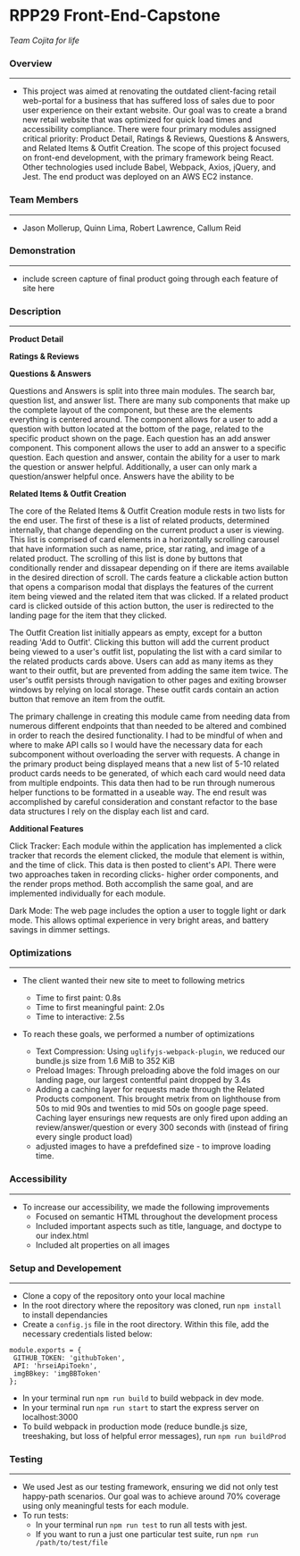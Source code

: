 # RPP29 Front-End-Capstone

*Team Cojita for life*

### Overview
---
- This project was aimed at renovating the outdated client-facing retail web-portal for a business that has suffered loss of sales due to poor user experience on their extant website. Our goal was to create a brand new retail website that was optimized for quick load times and accessibility compliance. There were four primary modules assigned critical priority: Product Detail, Ratings & Reviews, Questions & Answers, and Related Items & Outfit Creation. The scope of this project focused on front-end development, with the primary framework being React. Other technologies used include Babel, Webpack, Axios, jQuery, and Jest. The end product was deployed on an AWS EC2 instance.

### Team Members
---
- Jason Mollerup, Quinn Lima, Robert Lawrence, Callum Reid

### Demonstration
---
- include screen capture of final product going through each feature of site here

### Description
---
**Product Detail**

**Ratings & Reviews**

**Questions & Answers**

Questions and Answers is split into three main modules.   The search bar, question list, and answer list.  There are many sub components that make up the complete layout of the component, but these are the elements everything is centered around.  The component allows for a user to add a question with button located at the bottom of the page, related to the specific product shown on the page.  Each question has an add answer component.  This component allows the user to add an answer to a specific question.  Each question and answer, contain the ability for a user to mark the question or answer helpful.  Additionally, a user can only mark a question/answer helpful once.  Answers have the ability to be

**Related Items & Outfit Creation**

  The core of the Related Items & Outfit Creation module rests in two lists for the end user. The first of these is a list of related products, determined internally, that change depending on the current product a user is viewing. This list is comprised of card elements in a horizontally scrolling carousel that have information such as name, price, star rating, and image of a related product. The scrolling of this list is done by buttons that conditionally render and dissapear depending on if there are items available in the desired direction of scroll. The cards feature a clickable action button that opens a comparison modal that displays the features of the current item being viewed and the related item that was clicked. If a related product card is clicked outside of this action button, the user is redirected to the landing page for the item that they clicked.

  The Outfit Creation list initially appears as empty, except for a button reading 'Add to Outfit'. Clicking this button will add the current product being viewed to a user's outfit list, populating the list with a card similar to the related products cards above. Users can add as many items as they want to their outfit, but are prevented from adding the same item twice. The user's outfit persists through navigation to other pages and exiting browser windows by relying on local storage. These outfit cards contain an action button that remove an item from the outfit. 

  The primary challenge in creating this module came from needing data from numerous different endpoints that than needed to be altered and combined in order to reach the desired functionality. I had to be mindful of when and where to make API calls so I would have the necessary data for each subcomponent without overloading the server with requests. A change in the primary product being displayed means that a new list of 5-10 related product cards needs to be generated, of which each card would need data from multiple endpoints. This data then had to be run through numerous helper functions to be formatted in a useable way. The end result was accomplished by careful consideration and constant refactor to the base data structures I rely on the display each list and card.
     
**Additional Features**

Click Tracker: 
Each module within the application has implemented a click tracker that records the element clicked, the module that element is within, and the time of click. This data is then posted to client's API. There were two approaches taken in recording clicks- higher order components, and the render props method. Both accomplish the same goal, and are implemented individually for each module.

Dark Mode: 
The web page includes the option a user to toggle light or dark mode. This allows optimal experience in very bright areas, and battery savings in dimmer settings.


### Optimizations
---
- The client wanted their new site to meet to following metrics
  * Time to first paint: 0.8s
  * Time to first meaningful paint: 2.0s
  * Time to interactive: 2.5s

- To reach these goals, we performed a number of optimizations
  * Text Compression: Using `uglifyjs-webpack-plugin`, we reduced our bundle.js size from 1.6 MiB to 352 KiB
  * Preload Images: Through preloading above the fold images on our landing page, our largest contentful paint dropped by 3.4s
  * Adding a caching layer for requests made through the Related Products component.  This brought metrix from on lighthouse from 50s to mid 90s and twenties to mid     50s on google page speed.  Caching layer ensurings new requests are only fired upon adding an review/answer/question or  every 300 seconds with (instead of         firing every single product load) 
  * adjusted images to have a prefdefined size - to improve loading time.

### Accessibility
---
- To increase our accessibility, we made the following improvements
  * Focused on semantic HTML throughout the development process
  * Included important aspects such as title, language, and doctype to our index.html
  * Included alt properties on all images

### Setup and Developement
---
- Clone a copy of the repository onto your local machine
- In the root directory where the repository was cloned, run `npm install` to install dependancies
- Create a `config.js` file in the root directory. Within this file, add the necessary credentials listed below:
 ```
 module.exports = {
  GITHUB_TOKEN: 'githubToken',
  API: 'hrseiApiToekn',
  imgBBkey: 'imgBBToken'
};
 ```
- In your terminal run `npm run build` to build webpack in dev mode.
- In your terminal run `npm run start` to start the express server on localhost:3000
- To build webpack in production mode (reduce bundle.js size, treeshaking, but loss of helpful error messages), run `npm run buildProd`


### Testing
---
- We used Jest as our testing framework, ensuring we did not only test happy-path scenarios. Our goal was to achieve around 70% coverage using only meaningful tests for each module. 
- To run tests:
  * In your terminal run `npm run test` to run all tests with jest.
  * If you want to run a just one particular test suite, run `npm run /path/to/test/file`
